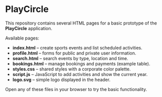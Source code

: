 # PlayCircle

This repository contains several HTML pages for a basic prototype of the **PlayCircle** application.

Available pages:

* **index.html** – create sports events and list scheduled activities.
* **profile.html** – forms for public and private user information.
* **search.html** – search events by type, location and time.
* **bookings.html** – manage bookings and payments (example table).
* **styles.css** – shared styles with a corporate color palette.
* **script.js** – JavaScript to add activities and show the current year.
* **logo.svg** – simple logo displayed in the header.

Open any of these files in your browser to try the basic functionality.
